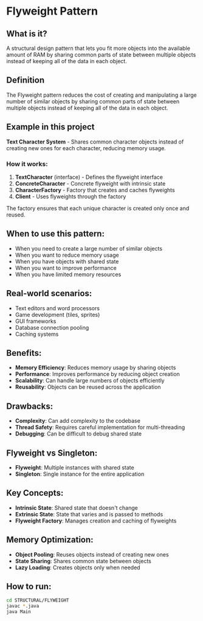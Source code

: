 # Flyweight Pattern

## What is it?
A structural design pattern that lets you fit more objects into the available amount of RAM by sharing common parts of state between multiple objects instead of keeping all of the data in each object.

## Definition
The Flyweight pattern reduces the cost of creating and manipulating a large number of similar objects by sharing common parts of state between multiple objects instead of keeping all of the data in each object.

## Example in this project
**Text Character System** - Shares common character objects instead of creating new ones for each character, reducing memory usage.

### How it works:
1. **TextCharacter** (interface) - Defines the flyweight interface
2. **ConcreteCharacter** - Concrete flyweight with intrinsic state
3. **CharacterFactory** - Factory that creates and caches flyweights
4. **Client** - Uses flyweights through the factory

The factory ensures that each unique character is created only once and reused.

## When to use this pattern:
- When you need to create a large number of similar objects
- When you want to reduce memory usage
- When you have objects with shared state
- When you want to improve performance
- When you have limited memory resources

## Real-world scenarios:
- Text editors and word processors
- Game development (tiles, sprites)
- GUI frameworks
- Database connection pooling
- Caching systems

## Benefits:
- **Memory Efficiency**: Reduces memory usage by sharing objects
- **Performance**: Improves performance by reducing object creation
- **Scalability**: Can handle large numbers of objects efficiently
- **Reusability**: Objects can be reused across the application

## Drawbacks:
- **Complexity**: Can add complexity to the codebase
- **Thread Safety**: Requires careful implementation for multi-threading
- **Debugging**: Can be difficult to debug shared state

## Flyweight vs Singleton:
- **Flyweight**: Multiple instances with shared state
- **Singleton**: Single instance for the entire application

## Key Concepts:
- **Intrinsic State**: Shared state that doesn't change
- **Extrinsic State**: State that varies and is passed to methods
- **Flyweight Factory**: Manages creation and caching of flyweights

## Memory Optimization:
- **Object Pooling**: Reuses objects instead of creating new ones
- **State Sharing**: Shares common state between objects
- **Lazy Loading**: Creates objects only when needed

## How to run:
```bash
cd STRUCTURAL/FLYWEIGHT
javac *.java
java Main
```

